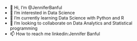 - 👋 Hi, I’m @JenniferBanful
- 👀 I’m interested in Data Science
- 🌱 I’m currently learning Data Science with Python and R
- 💞️ I’m looking to collaborate on Data Analytics and Statistical programming
- 📫 How to reach me linkedin:Jennifer Banful

<!---
JenniferBanful/JenniferBanful is a ✨ special ✨ repository because its `README.md` (this file) appears on your GitHub profile.
You can click the Preview link to take a look at your changes.
--->
